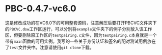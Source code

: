 # PBC-0.4.7-vc6.0
这是修改成功的在VC6.0下的可用整套源码，注意解压后要打开PBCVC文件夹下的`PBCVC.dsw`工作区运行，可以分别将`example`文件夹下的例子分别放入该工作区，但要删除原工作区的`testpairing.c`文件，因为`testpairing.c`本身就是一个带有`main`函数的可用实例。我写的一些关于身份认证和签名的配对测试用例放在了`test`文件夹中。注意请使用`git clone`下载。